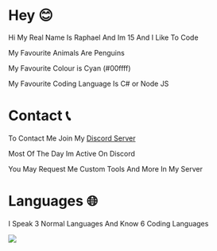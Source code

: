 # Hey 😊
Hi My Real Name Is Raphael And Im 15 And I Like To Code

My Favourite Animals Are Penguins

My Favourite Colour is Cyan (#00ffff)

My Favourite Coding Language Is C# or Node JS

# Contact 📞
To Contact Me Join My [Discord Server](https://dsc.gg/polar69)

Most Of The Day Im Active On Discord

You May Request Me Custom Tools And More In My Server

# Languages 🌐
I Speak 3 Normal Languages And Know 6 Coding Languages

![](https://i.imgur.com/4M7IWwP.gif)
